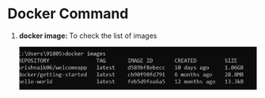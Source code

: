 # Docker Command 

1. **docker image:** To check the list of images

           
     ![docker image](https://github.com/rakuiit/industry_ready_basic/blob/a0b8c5969a3c058c551e344ba41a2dc0acb931b5/Docker/screenshot/docker_images.png)   
    
